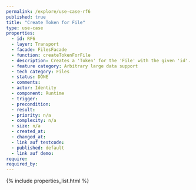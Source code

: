 ```yaml
---
permalink: /explore/use-case-rf6
published: true
title: "Create Token for File"
type: use-case
properties:
  - id: RF6
  - layer: Transport
  - facade: FilesFacade
  - function: createTokenForFile
  - description: Creates a 'Token' for the 'File' with the given 'id'.
  - feature category: Arbitrary large data support
  - tech category: Files
  - status: DONE
  - comments:
  - actor: Identity
  - component: Runtime
  - trigger:
  - precondition:
  - result:
  - priority: n/a
  - complexity: n/a
  - size: n/a
  - created_at:
  - changed_at:
  - link auf testcode:
  - published: default
  - link auf demo:
require:
required_by:
---
```


{% include properties_list.html %}
